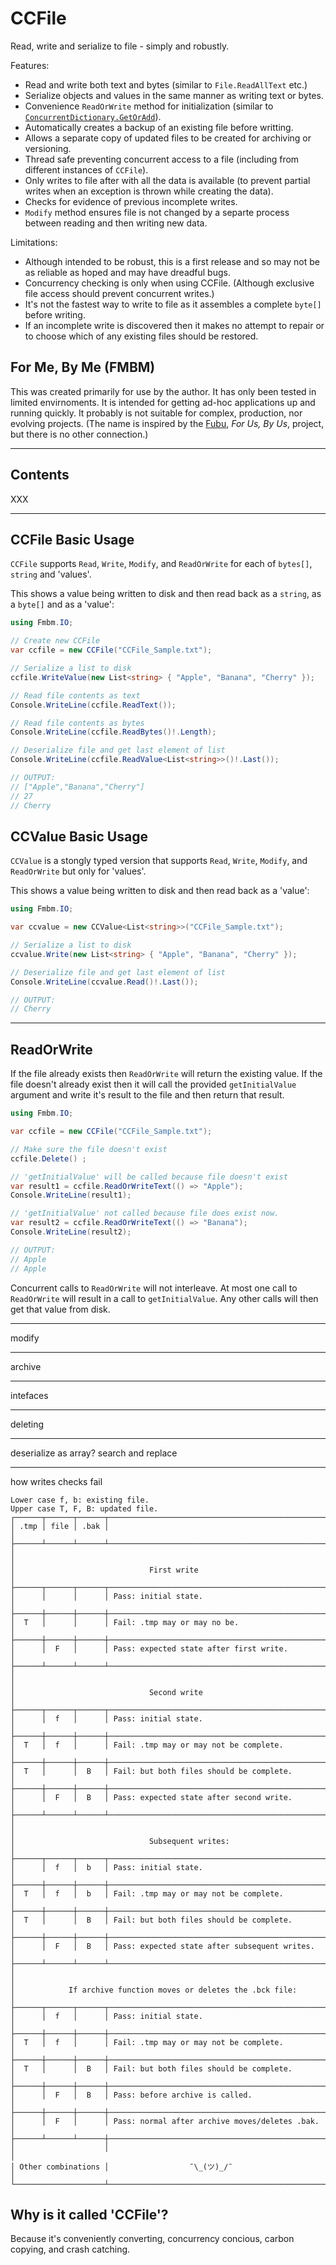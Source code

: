 CCFile
======

Read, write and serialize to file - simply and robustly.

Features:

* Read and write both text and bytes (similar to `File.ReadAllText` etc.)
* Serialize objects and values in the same manner as writing text or bytes.
* Convenience `ReadOrWrite` method for initialization (similar to
  [`ConcurrentDictionary.GetOrAdd`][MSGetOrAdd]).
* Automatically creates a backup of an existing file before writting.
* Allows a separate copy of updated files to be created for archiving or
  versioning.
* Thread safe preventing concurrent access to a file (including from 
  different instances of `CCFile`).
* Only writes to file after with all the data is available (to prevent
  partial writes when an exception is thrown while creating the data).
* Checks for evidence of previous incomplete writes.
* `Modify` method ensures file is not changed by a separte process between
  reading and then writing new data.

Limitations:

* Although intended to be robust, this is a first release and so may not be
  as reliable as hoped and may have dreadful bugs.
* Concurrency checking is only when using CCFile.  (Although exclusive file
  access should prevent concurrent writes.)
* It's not the fastest way to write to file as it assembles a complete
  `byte[]` before writing.
* If an incomplete write is discovered then it makes no attempt to repair
  or to choose which of any existing files should be restored.

For Me, By Me (FMBM)
--------------------

This was created primarily for use by the author.  It has only been tested
in limited envirnoments.  It is intended for getting ad-hoc
applications up and running quickly.  It probably is not suitable for
complex, production, nor evolving projects.  (The name is inspired by the
[Fubu][Fubu], _For Us, By Us_, project, but there is no other connection.)

----------------------------------------------------------------------------

Contents
--------

XXX

----------------------------------------------------------------------------

CCFile Basic Usage
------------------

`CCFile` supports `Read`, `Write`, `Modify`, and `ReadOrWrite` for each of
`bytes[]`, `string` and 'values'.  

This shows a value being written to disk and then read back as a `string`,
as a `byte[]` and as a 'value':

```C#
using Fmbm.IO;

// Create new CCFile
var ccfile = new CCFile("CCFile_Sample.txt");

// Serialize a list to disk
ccfile.WriteValue(new List<string> { "Apple", "Banana", "Cherry" });

// Read file contents as text
Console.WriteLine(ccfile.ReadText());

// Read file contents as bytes
Console.WriteLine(ccfile.ReadBytes()!.Length);

// Deserialize file and get last element of list
Console.WriteLine(ccfile.ReadValue<List<string>>()!.Last());

// OUTPUT:
// ["Apple","Banana","Cherry"]
// 27
// Cherry
```

CCValue Basic Usage
-------------------

`CCValue` is a stongly typed version that supports `Read`, `Write`, 
`Modify`, and `ReadOrWrite` but only for 'values'.

This shows a value being written to disk and then read back as a 'value':

```C#
using Fmbm.IO;

var ccvalue = new CCValue<List<string>>("CCFile_Sample.txt");

// Serialize a list to disk
ccvalue.Write(new List<string> { "Apple", "Banana", "Cherry" });

// Deserialize file and get last element of list
Console.WriteLine(ccvalue.Read()!.Last());

// OUTPUT:
// Cherry

```

----------------------------------------------------------------------------

ReadOrWrite
-----------

If the file already exists then `ReadOrWrite` will return the existing
value.  If the file doesn't already exist then it will call the provided
`getInitialValue` argument and write it's result to the file and then return
that result.

```C#
using Fmbm.IO;

var ccfile = new CCFile("CCFile_Sample.txt");

// Make sure the file doesn't exist
ccfile.Delete() ;

// 'getInitialValue' will be called because file doesn't exist
var result1 = ccfile.ReadOrWriteText(() => "Apple");
Console.WriteLine(result1);

// 'getInitialValue' not called because file does exist now.
var result2 = ccfile.ReadOrWriteText(() => "Banana");
Console.WriteLine(result2);

// OUTPUT:
// Apple
// Apple
```

Concurrent calls to `ReadOrWrite` will not interleave.  At most one call
to `ReadOrWrite` will result in a call to `getInitialValue`.  Any other
calls will then get that value from disk.

----------------------------------------------------------------------------

modify

----------------------------------------------------------------------------

archive

----------------------------------------------------------------------------

intefaces

----------------------------------------------------------------------------

deleting

----------------------------------------------------------------------------

deserialize as array?
search and replace

----------------------------------------------------------------------------

how writes
checks fail

```Text
Lower case f, b: existing file.
Upper case T, F, B: updated file.
┌──────┬──────┬──────┬─────────────────────────────────────────────────────┐
│ .tmp │ file │ .bak │                                                     │
├──────┴──────┴──────┴─────────────────────────────────────────────────────┤
│                                                                          │
│                              First write                                 │
├──────┬──────┬──────┬─────────────────────────────────────────────────────┤
│      │      │      │ Pass: initial state.                                │
├──────┼──────┼──────┼─────────────────────────────────────────────────────┤
│  T   │      │      │ Fail: .tmp may or may no be.                        │
├──────┼──────┼──────┼─────────────────────────────────────────────────────┤
│      │  F   │      │ Pass: expected state after first write.             │
├──────┴──────┴──────┴─────────────────────────────────────────────────────┤
│                                                                          │
│                              Second write                                │
├──────┬──────┬──────┬─────────────────────────────────────────────────────┤
│      │  f   │      │ Pass: initial state.                                │
├──────┼──────┼──────┼─────────────────────────────────────────────────────┤
│  T   │  f   │      │ Fail: .tmp may or may not be complete.              │
├──────┼──────┼──────┼─────────────────────────────────────────────────────┤
│  T   │      │  B   │ Fail: but both files should be complete.            │
├──────┼──────┼──────┼─────────────────────────────────────────────────────┤
│      │  F   │  B   │ Pass: expected state after second write.            │
├──────┴──────┴──────┴─────────────────────────────────────────────────────┤
│                                                                          │
│                              Subsequent writes:                          │
├──────┬──────┬──────┬─────────────────────────────────────────────────────┤
│      │  f   │  b   │ Pass: initial state.                                │
├──────┼──────┼──────┼─────────────────────────────────────────────────────┤
│  T   │  f   │  b   │ Fail: .tmp may or may not be complete.              │
├──────┼──────┼──────┼─────────────────────────────────────────────────────┤
│  T   │      │  B   │ Fail: but both files should be complete.            │
├──────┼──────┼──────┼─────────────────────────────────────────────────────┤
│      │  F   │  B   │ Pass: expected state after subsequent writes.       │
├──────┴──────┴──────┴─────────────────────────────────────────────────────┤
│                                                                          │
│            If archive function moves or deletes the .bck file:           │
├──────┬──────┬──────┬─────────────────────────────────────────────────────┤
│      │  f   │      │ Pass: initial state.                                │
├──────┼──────┼──────┼─────────────────────────────────────────────────────┤
│  T   │  f   │      │ Fail: .tmp may or may not be complete.              │
├──────┼──────┼──────┼─────────────────────────────────────────────────────┤
│  T   │      │  B   │ Fail: but both files should be complete.            │
├──────┼──────┼──────┼─────────────────────────────────────────────────────┤
│      │  F   │  B   │ Pass: before archive is called.                     │
├──────┼──────┼──────┼─────────────────────────────────────────────────────┤
│      │  F   │      │ Pass: normal after archive moves/deletes .bak.      │
├──────┴──────┴──────┼─────────────────────────────────────────────────────┤
│                    │                                                     │
│ Other combinations │                  ¯\_(ツ)_/¯                         │
└────────────────────┴─────────────────────────────────────────────────────┘
```

Why is it called 'CCFile'?
--------------------------

Because it's conveniently converting, concurrency concious, carbon copying,
and crash catching.

[Fubu]: <https://fubumvc.github.io/>
[MSGetOrAdd]: <https://docs.microsoft.com/en-us/dotnet/api/system.collections.concurrent.concurrentdictionary-2.getoradd>

